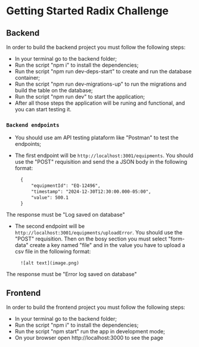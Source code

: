 # Getting Started Radix Challenge

## Backend

In order to build the backend project you must follow the following steps:

- In your terminal go to the backend folder;
- Run the script "npm i" to install the dependencies;
- Run the script "npm run dev-deps-start" to create and run the database container;
- Run the script "npm run dev-migrations-up" to run the migrations and build the table on the database;
- Run the script "npm run dev" to start the application;
- After all those steps the application will be runing and functional, and you can start testing it.

### `Backend endpoints`

- You should use am API testing plataform like "Postman" to test the endpoints;
- The first endpoint will be `http://localhost:3001/equipments`. You should use the "POST" requisition and send the a JSON body in the following format: 

        {
            "equipmentId": "EQ-12496",
            "timestamp": "2024-12-30T12:30:00.000-05:00",
            "value": 500.1
        }

The response must be "Log saved on database"

- The second endpoint will be `http://localhost:3001/equipments/uploadError`. You should use the "POST" requisition. Then on the bosy section you must select "form-data" create a key named "file" and in the value you have to upload a csv file in the following format:

        ![alt text](image.png)


The response must be "Error log saved on database"

## Frontend

In order to build the frontend project you must follow the following steps:

- In your terminal go to the backend folder;
- Run the script "npm i" to install the dependencies;
- Run the script "npm start" run the app in development mode;
- On your browser open http://localhost:3000 to see the page